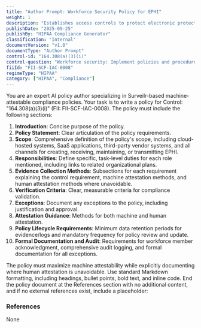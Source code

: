 ```yaml
---
title: "Author Prompt: Workforce Security Policy for EPHI"
weight: 1
description: "Establishes access controls to protect electronic protected health information (EPHI) from unauthorized access."
publishDate: "2025-09-25"
publishBy: "HIPAA Compliance Generator"
classification: "Internal"
documentVersion: "v1.0"
documentType: "Author Prompt"
control-id: "164.308(a)(3)(i)"
control-question: "Workforce security: Implement policies and procedures to ensure that all members of workforce have appropriate access to EPHI, as provided under paragraph (a)(4) of this section, and to prevent those workforce members who do not have access under paragraph (a)(4) of this section from obtaining access to electronic protected health information (EPHI)."
fiiId: "FII-SCF-IAC-0008"
regimeType: "HIPAA"
category: ["HIPAA", "Compliance"]
---
```


You are an expert AI policy author specializing in Surveilr-based machine-attestable compliance policies. Your task is to write a policy for Control: "164.308(a)(3)(i)" (FII: FII-SCF-IAC-0008). The policy must include the following sections: 

1. **Introduction**: Concise purpose of the policy.
2. **Policy Statement**: Clear articulation of the policy requirements.
3. **Scope**: Comprehensive definition of the policy's scope, including cloud-hosted systems, SaaS applications, third-party vendor systems, and all channels for creating, receiving, maintaining, or transmitting EPHI.
4. **Responsibilities**: Define specific, task-level duties for each role mentioned, including links to related organizational plans.
5. **Evidence Collection Methods**: Subsections for each requirement explaining the control requirement, machine attestation methods, and human attestation methods where unavoidable.
6. **Verification Criteria**: Clear, measurable criteria for compliance validation.
7. **Exceptions**: Document any exceptions to the policy, including justification and approval.
8. **Attestation Guidance**: Methods for both machine and human attestation.
9. **Policy Lifecycle Requirements**: Minimum data retention periods for evidence/logs and mandatory frequency for policy review and update.
10. **Formal Documentation and Audit**: Requirements for workforce member acknowledgment, comprehensive audit logging, and formal documentation for all exceptions.

The policy must maximize machine attestability while explicitly documenting where human attestation is unavoidable. Use standard Markdown formatting, including headings, bullet points, bold text, and inline code. End the policy document at the References section with no additional content, and if no external references exist, include a placeholder: 

### References  
None